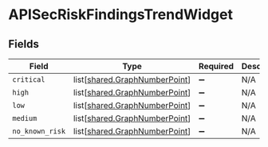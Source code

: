 # APISecRiskFindingsTrendWidget


## Fields

| Field                                                                        | Type                                                                         | Required                                                                     | Description                                                                  |
| ---------------------------------------------------------------------------- | ---------------------------------------------------------------------------- | ---------------------------------------------------------------------------- | ---------------------------------------------------------------------------- |
| `critical`                                                                   | list[[shared.GraphNumberPoint](undefined/models/shared/graphnumberpoint.md)] | :heavy_minus_sign:                                                           | N/A                                                                          |
| `high`                                                                       | list[[shared.GraphNumberPoint](undefined/models/shared/graphnumberpoint.md)] | :heavy_minus_sign:                                                           | N/A                                                                          |
| `low`                                                                        | list[[shared.GraphNumberPoint](undefined/models/shared/graphnumberpoint.md)] | :heavy_minus_sign:                                                           | N/A                                                                          |
| `medium`                                                                     | list[[shared.GraphNumberPoint](undefined/models/shared/graphnumberpoint.md)] | :heavy_minus_sign:                                                           | N/A                                                                          |
| `no_known_risk`                                                              | list[[shared.GraphNumberPoint](undefined/models/shared/graphnumberpoint.md)] | :heavy_minus_sign:                                                           | N/A                                                                          |
